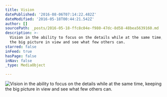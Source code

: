 ```yaml
---
title: Vision
datePublished: '2016-08-06T07:14:22.482Z'
dateModified: '2016-05-18T00:44:21.542Z'
author: []
sourcePath: _posts/2016-05-18-ffc8c04e-f980-47dc-8d58-48bea5639160.md
description: >-
  Vision in the ability to focus on the details while at the same time, keeping
  the big picture in view and see what few others can. 
starred: false
inFeed: true
hasPage: false
inNav: false
_type: MediaObject

---
```

![Vision in the ability to focus on the details while at the same time, keeping the big picture in view and see what few others can. ](https://the-grid-user-content.s3-us-west-2.amazonaws.com/3696e575-b32e-45c3-8023-7fd25789b8a4.jpg)